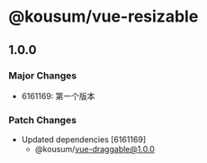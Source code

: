 # @kousum/vue-resizable

## 1.0.0

### Major Changes

- 6161169: 第一个版本

### Patch Changes

- Updated dependencies [6161169]
  - @kousum/vue-draggable@1.0.0
